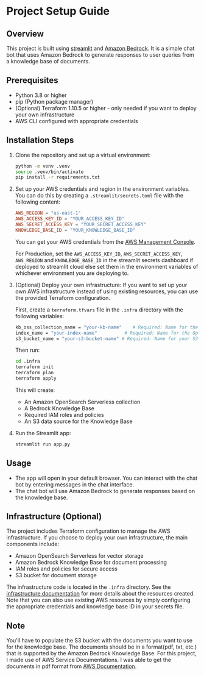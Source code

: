 # Project Setup Guide

## Overview
This project is built using [streamlit](https://streamlit.io/) and [Amazon Bedrock](https://aws.amazon.com/bedrock/). It is a simple chat bot that uses Amazon Bedrock to generate responses to user queries from a knowledge base of documents.

## Prerequisites
- Python 3.8 or higher
- pip (Python package manager)
- (Optional) Terraform 1.10.5 or higher - only needed if you want to deploy your own infrastructure
- AWS CLI configured with appropriate credentials

## Installation Steps

1. Clone the repository and set up a virtual environment:
   ```bash
   python -m venv .venv
   source .venv/bin/activate
   pip install -r requirements.txt
   ```

2. Set up your AWS credentials and region in the environment variables. You can do this by creating a `.streamlit/secrets.toml` file with the following content:
   ```toml
   AWS_REGION = "us-east-1"
   AWS_ACCESS_KEY_ID = "YOUR_ACCESS_KEY_ID"
   AWS_SECRET_ACCESS_KEY = "YOUR_SECRET_ACCESS_KEY"
   KNOWLEDGE_BASE_ID = "YOUR_KNOWLEDGE_BASE_ID"
   ```

   You can get your AWS credentials from the [AWS Management Console](https://us-east-1.console.aws.amazon.com/console/home?region=us-east-1#/settings/details).

   For Production, set the `AWS_ACCESS_KEY_ID`, `AWS_SECRET_ACCESS_KEY`, `AWS_REGION` and `KNOWLEDGE_BASE_ID` in the streamlit secrets dashboard if deployed to streamlit cloud else set them in the environment variables of whichever environment you are deploying to.

3. (Optional) Deploy your own infrastructure:
   If you want to set up your own AWS infrastructure instead of using existing resources, you can use the provided Terraform configuration.

   First, create a `terraform.tfvars` file in the `.infra` directory with the following variables:
   ```bash
   kb_oss_collection_name = "your-kb-name"    # Required: Name for the knowledge base
   index_name = "your-index-name"          # Required: Name for the OpenSearch index
   s3_bucket_name = "your-s3-bucket-name" # Required: Name for your S3 bucket with the documents for the Knowledge Base
   ```

   Then run:
   ```bash
   cd .infra
   terraform init
   terraform plan
   terraform apply
   ```

   This will create:
   - An Amazon OpenSearch Serverless collection
   - A Bedrock Knowledge Base
   - Required IAM roles and policies
   - An S3 data source for the Knowledge Base

4. Run the Streamlit app:
   ```bash
   streamlit run app.py
   ```

## Usage
- The app will open in your default browser. You can interact with the chat bot by entering messages in the chat interface.
- The chat bot will use Amazon Bedrock to generate responses based on the knowledge base.

## Infrastructure (Optional)
The project includes Terraform configuration to manage the AWS infrastructure. If you choose to deploy your own infrastructure, the main components include:
- Amazon OpenSearch Serverless for vector storage
- Amazon Bedrock Knowledge Base for document processing
- IAM roles and policies for secure access
- S3 bucket for document storage

The infrastructure code is located in the `.infra` directory. See the [infrastructure documentation](.infra/README.md) for more details about the resources created. Note that you can also use existing AWS resources by simply configuring the appropriate credentials and knowledge base ID in your secrets file.

## Note
You'll have to populate the S3 bucket with the documents you want to use for the knowledge base. The documents should be in a format(pdf, txt, etc.) that is supported by the Amazon Bedrock Knowledge Base. For this project, I made use of AWS Service Documentations. I was able to get the documents in pdf format from [AWS Documentation](https://docs.aws.amazon.com/).